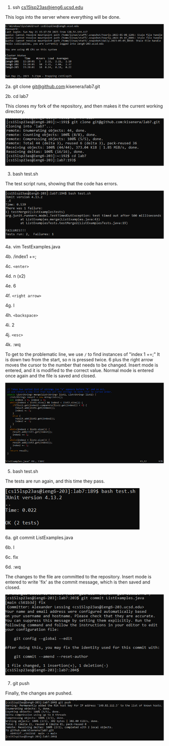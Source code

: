 1. ssh cs15lsp23as@ieng6.ucsd.edu

This logs into the server where everything will be done.

![Image](lr4a.PNG)

2a. git clone git@github.com:kisenera/lab7.git

2b. cd lab7

This clones my fork of the repository, and then makes it the current working directory.

![Image](lr4b.PNG)

3. bash test.sh

The test script runs, showing that the code has errors.

![Image](lr4c.PNG)

4a. vim TestExamples.java

4b. /index1 +=;

4c. `<enter>`
  
4d. n (x2)

4e. 6
  
4f. `<right arrow>`
  
4g. I
  
4h. `<backspace>`
  
4i. 2
  
4j. `<esc>`
  
4k. :wq

To get to the problematic line, we use `/` to find instances of "index 1 +=;" It is down two from the start, so n is pressed twice. 6 plus the right arrow moves the cursor to the number that needs to be changed. Insert mode is entered, and it is modified to the correct value. Normal mode is entered once again and the file is saved and closed.

![Image](lr4d.PNG)
  
5. bash test.sh

The tests are run again, and this time they pass.

![Image](l55.png)

6a. git commit ListExamples.java
  
6b. I
  
6c. fix
  
6d. :wq

The changes to the file are committed to the repository. Insert mode is entered to write 'fix' as the commit message, which is then saved and closed.
  
![Image](lr4e.PNG)
  
7. git push

Finally, the changes are pushed.
  
![Image](lr4f.PNG)

